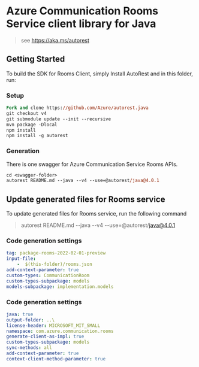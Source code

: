 # Azure Communication Rooms Service client library for Java

> see https://aka.ms/autorest
## Getting Started

To build the SDK for Rooms Client, simply Install AutoRest and in this folder, run:

### Setup
```ps
Fork and clone https://github.com/Azure/autorest.java
git checkout v4
git submodule update --init --recursive
mvn package -Dlocal
npm install
npm install -g autorest
```

### Generation

There is one swagger for Azure Communication Service Rooms APIs.

```ps
cd <swagger-folder>
autorest README.md --java --v4 --use=@autorest/java@4.0.1
```

## Update generated files for Rooms service
To update generated files for Rooms service, run the following command

> autorest README.md --java --v4 --use=@autorest/java@4.0.1

### Code generation settings
``` yaml
tag: package-rooms-2022-02-01-preview
input-file:
    -  $(this-folder)/rooms.json
add-context-parameter: true
custom-types: CommunicationRoom
custom-types-subpackage: models
models-subpackage: implementation.models
```

### Code generation settings

``` yaml
java: true
output-folder: ..\
license-header: MICROSOFT_MIT_SMALL
namespace: com.azure.communication.rooms
generate-client-as-impl: true
custom-types-subpackage: models
sync-methods: all
add-context-parameter: true
context-client-method-parameter: true
```
